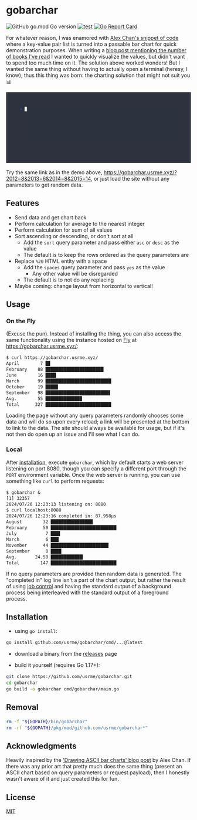 # gobarchar

![GitHub go.mod Go version](https://img.shields.io/github/go-mod/go-version/usrme/gobarchar)
[![test](https://github.com/usrme/gobarchar/actions/workflows/test.yml/badge.svg)](https://github.com/usrme/gobarchar/actions/workflows/test.yml)
[![Go Report Card](https://goreportcard.com/badge/github.com/usrme/gobarchar)](https://goreportcard.com/report/github.com/usrme/gobarchar)

For whatever reason, I was enamored with [Alex Chan's snippet of code](https://alexwlchan.net/2018/ascii-bar-charts/) where a key-value pair list is turned into a passable bar chart for quick demonstration purposes. When writing a [blog post mentioning the number of books I've read](https://usrme.xyz/posts/glee-in-2023/#books-read) I wanted to quickly visualize the values, but didn't want to spend too much time on it. The solution above worked wonders! But I wanted the same thing without having to actually open a terminal (heresy, I know), thus this thing was born: the charting solution that might not suit you 📊

![GoBarChar - animated GIF demo](examples/demo.gif)

Try the same link as in the demo above, https://gobarchar.usrme.xyz/?2012=8&2013=6&2014=8&2015=14, or just load the site without any parameters to get random data.

## Features

- Send data and get chart back
- Perform calculation for average to the nearest integer
- Perform calculation for sum of all values
- Sort ascending or descending, or don't sort at all
  - Add the `sort` query parameter and pass either `asc` or `desc` as the value
  - The default is to keep the rows ordered as the query parameters are
- Replace `%20` HTML entity with a space
  - Add the `spaces` query parameter and pass `yes` as the value
    - Any other value will be disregarded
  - The default is to not do any replacing
- Maybe coming: change layout from horizontal to vertical!

## Usage

### On the Fly

(Excuse the pun). Instead of installing the thing, you can also access the same functionality using the instance hosted on [Fly](https://fly.io/) at https://gobarchar.usrme.xyz/:

```console
$ curl https://gobarchar.usrme.xyz/
April        7 █▊
February    88 ██████████████████████▏
June        16 ████
March       99 █████████████████████████
October     19 ████▊
September   98 ████████████████████████▋
Avg.        55 █████████████▉
Total      327 █████████████████████████
```

Loading the page without any query parameters randomly chooses some data and will do so upon every reload; a link will be presented at the bottom to link to the data. The site should always be available for usage, but if it's not then do open up an issue and I'll see what I can do.

### Local

After [installation](#installation), execute `gobarchar`, which by default starts a web server listening on port 8080, though you can specify a different port through the `PORT` environment variable. Once the web server is running, you can use something like `curl` to perform requests:

```console
$ gobarchar &
[1] 32357
2024/07/26 12:23:13 listening on: 8080
$ curl localhost:8080
2024/07/26 12:23:16 completed in: 87.958µs
August        32 ████████████████
February      50 █████████████████████████
July           7 ███▌
March          6 ███
November      44 ██████████████████████
September      8 ████
Avg.       24.50 ████████████▎
Total        147 █████████████████████████
```

If no query parameters are provided then random data is generated. The "completed in" log line isn't a part of the chart output, but rather the result of using [job control](https://jvns.ca/blog/2024/07/03/reasons-to-use-job-control/) and having the standard output of a background process being interleaved with the standard output of a foreground process.

## Installation

- using `go install`:

```bash
go install github.com/usrme/gobarchar/cmd/...@latest
```

- download a binary from the [releases](https://github.com/usrme/gobarchar/releases) page

- build it yourself (requires Go 1.17+):

```bash
git clone https://github.com/usrme/gobarchar.git
cd gobarchar
go build -o gobarchar cmd/gobarchar/main.go
```

## Removal

```bash
rm -f "${GOPATH}/bin/gobarchar"
rm -rf "${GOPATH}/pkg/mod/github.com/usrme/gobarchar*"
```

## Acknowledgments

Heavily inspired by the ['Drawing ASCII bar charts' blog post](https://alexwlchan.net/2018/ascii-bar-charts/) by Alex Chan. If there was any prior art that pretty much does the same thing (present an ASCII chart based on query parameters or request payload), then I honestly wasn't aware of it and just created this for fun.

## License

[MIT](/LICENSE)
